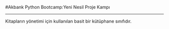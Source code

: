 #Akbank Python Bootcamp:Yeni Nesil Proje Kampı

***
Kitapların yönetimi için kullanılan basit bir kütüphane sınıfıdır.
